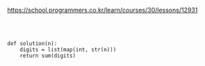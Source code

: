https://school.programmers.co.kr/learn/courses/30/lessons/12931

<br>

</br>

```
def solution(n):
    digits = list(map(int, str(n)))
    return sum(digits)
```
